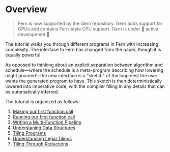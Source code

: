# Overview

> Fern is now supported by the Gern repository. Gern adds support for GPUs and
> contains Fern-style CPU support. Gern is under 🚧 active development 🚧.

The tutorial walks you through different programs in Fern with increasing
complexity. The interface to Fern has changed from the paper, though it is
equally powerful.

As opposed to thinking about an explicit separation between algorithm and
schedule—where the schedule is a meta-program describing how lowering might
proceed—the new interface is a "sketch" of the loop nest the user wants the
generated program to have. This sketch is then deterministically lowered into
imperative code, with the compiler filling in any details that can be
automatically inferred.

The tutorial is organized as follows:

1. [Making our first function call](./1_trivial.md) 
2. [Running our first function call](./2_running.md)
3. [Writing a Multi-Function Pipeline](./3_multi_func.md)
4. [Understaning Data Structures](./4_multi_dunc_matrix.md)
5. [Tiling Programs](./5_tiling.md)
6. [Understanding Legal Tilings](./6_tiling.md)
7. [Tiling Through Reductions](./7_reductions.md)